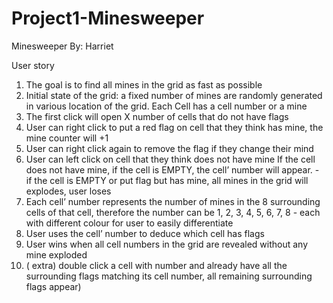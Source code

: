 # Project1-Minesweeper
Minesweeper
By: Harriet

User story

1.	The goal is to find all mines in the grid as fast as possible
2.	Initial state of the grid: a fixed number of mines are randomly generated in various location of the grid. Each Cell has a cell number or a mine
3.	The first click will open X number of cells that do not have flags
4.	User can right click to put a red flag on cell that they think has mine, the mine counter will +1
5.	User can right click again to remove the flag if they change their mind
6.	User can left click on cell that they think does not have mine If the cell does not have mine, if the cell is EMPTY, the cell’ number will appear. - if the cell is EMPTY or put flag but has mine, all mines in the grid will explodes, user loses
7.	Each cell’ number represents the number of mines in the 8 surrounding cells of that cell, therefore the number can be 1, 2, 3, 4, 5, 6, 7, 8 - each with different colour for user to easily differentiate
8.	User uses the cell’ number to deduce which cell has flags
9.	User wins when all cell numbers in the grid are revealed without any mine exploded
10.	( extra) double click a cell with number and already have all the surrounding flags matching its cell number, all remaining surrounding flags appear)
